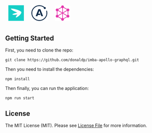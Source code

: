 <span style="margin: 0 auto">
  <img src="https://raw.githubusercontent.com/donaldp/imba-apollo-graphql/dev/assets/imba.png" style="padding: 10px" width="10%">

  <img src="https://raw.githubusercontent.com/donaldp/imba-apollo-graphql/dev/assets/apollo-logo-DC7DD3C444-seeklogo.com.png" style="padding: 10px" width="10%">

  <img src="https://raw.githubusercontent.com/donaldp/imba-apollo-graphql/dev/assets/graphql.png" style="padding: 10px" width="10%">
</span>


Getting Started
-------

First, you need to clone the repo:

```
git clone https://github.com/donaldp/imba-apollo-graphql.git
```

Then you need to install the dependencies:

```
npm install
```

Then finally, you can run the application:

```
npm run start
```

License
-------

The MIT License (MIT). Please see [License File](LICENSE) for more information.
